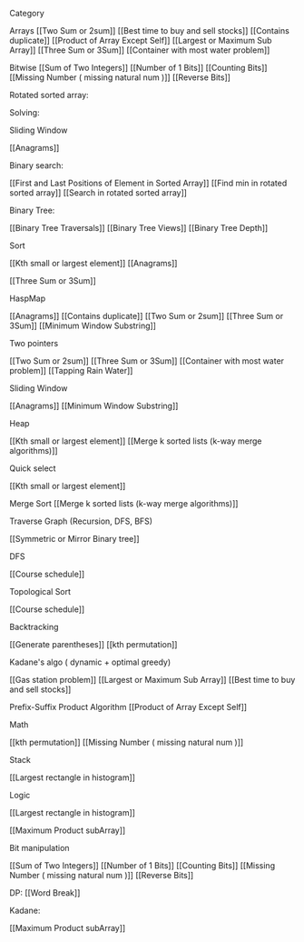 

Category 

Arrays
[[Two Sum or 2sum]]
[[Best time to buy and sell stocks]]
[[Contains duplicate]]
[[Product of Array Except Self]]
[[Largest or Maximum Sub Array]]
[[Three Sum or 3Sum]]
[[Container with most water problem]]


Bitwise
[[Sum of Two Integers]]
[[Number of 1 Bits]]
[[Counting Bits]]
[[Missing Number ( missing natural num )]]
[[Reverse Bits]]



Rotated sorted array:



Solving:



Sliding Window

[[Anagrams]]



Binary search:

[[First and Last Positions of Element in Sorted Array]]
[[Find min in rotated sorted array]]
[[Search in rotated sorted array]]



Binary Tree:

[[Binary Tree Traversals]]
[[Binary Tree Views]]
[[Binary Tree Depth]]



Sort

[[Kth small or largest element]]
[[Anagrams]]

[[Three Sum or 3Sum]]

HaspMap

[[Anagrams]]
[[Contains duplicate]]
[[Two Sum or 2sum]]
[[Three Sum or 3Sum]]
[[Minimum Window Substring]]


Two pointers

[[Two Sum or 2sum]]
[[Three Sum or 3Sum]]
[[Container with most water problem]]
[[Tapping Rain Water]]



Sliding Window

[[Anagrams]]
[[Minimum Window Substring]]


Heap

[[Kth small or largest element]]
[[Merge k sorted lists (k-way merge algorithms)]]


Quick select

[[Kth small or largest element]]

Merge Sort
[[Merge k sorted lists (k-way merge algorithms)]]


Traverse Graph (Recursion, DFS, BFS)

[[Symmetric or Mirror Binary tree]]


DFS

[[Course schedule]]

Topological Sort

[[Course schedule]]

Backtracking

[[Generate parentheses]]
[[kth permutation]]


Kadane's algo ( dynamic + optimal greedy)

[[Gas station problem]]
[[Largest or Maximum Sub Array]]
[[Best time to buy and sell stocks]]


Prefix-Suffix Product Algorithm
[[Product of Array Except Self]]


Math

[[kth permutation]]
[[Missing Number ( missing natural num )]]

Stack 

[[Largest rectangle in histogram]]


Logic

[[Largest rectangle in histogram]]

[[Maximum Product subArray]]



Bit manipulation 

[[Sum of Two Integers]]
[[Number of 1 Bits]]
[[Counting Bits]]
[[Missing Number ( missing natural num )]]
[[Reverse Bits]]



DP:
[[Word Break]]


Kadane:

[[Maximum Product subArray]]
